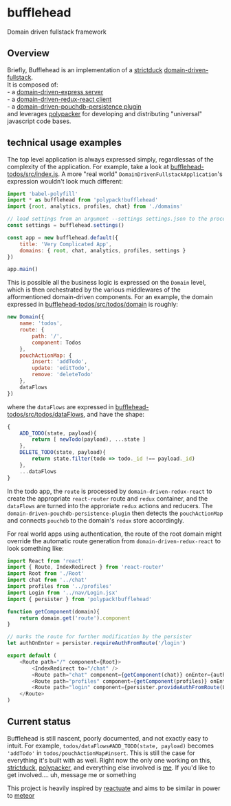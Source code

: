 # bufflehead
Domain driven fullstack framework

## Overview
Briefly, Bufflehead is an implementation of a [strictduck](https://github.com/strictduck/strictduck) [domain-driven-fullstack](https://github.com/strictduck/domain-driven-fullstack).  
It is composed of:  
 \-  a [domain-driven-express server](https://github.com/michaeljosephrosenthal/domain-driven-express)  
 \-  a [domain-driven-redux-react client](https://github.com/michaeljosephrosenthal/domain-driven-redux-react)  
 \-  a [domain-driven-pouchdb-persistence plugin](https://github.com/michaeljosephrosenthal/pouchdb-fullstack-store)  
and leverages [polypacker](https://github.com/michaeljosephrosenthal/polypacker) for developing and distributing "universal" javascript code bases.

## technical usage examples
The top level application is always expressed simply, regardlessas of the complexity of the application. For example, take a look at [bufflehead-todos/src/index.js](https://github.com/strictduck/bufflehead-todos/blob/master/src/index.js). A more "real world" `DomainDrivenFullstackApplication`'s expression wouldn't look much different: 
```javascript
import 'babel-polyfill'
import * as bufflehead from 'polypack!bufflehead'
import {root, analytics, profiles, chat} from './domains'

// load settings from an argument --settings settings.json to the process
const settings = bufflehead.settings()

const app = new bufflehead.default({
    title: 'Very Complicated App',
    domains: { root, chat, analytics, profiles, settings }
})

app.main()
```

This is possible all the business logic is expressed on the `Domain` level, which is then orchestrated by the various middlewares of the afformentioned domain-driven components. For an example, the domain expressed in [bufflehead-todos/src/todos/domain](https://github.com/strictduck/bufflehead-todos/blob/master/src/todos/domain.js) is roughly:
```javascript
new Domain({
    name: 'todos',
    route: {
        path: '/',
        component: Todos
    },
    pouchActionMap: {
        insert: 'addTodo',
        update: 'editTodo',
        remove: 'deleteTodo'
    },
    dataFlows
})
```
where the `dataFlows` are expressed in [bufflehead-todos/src/todos/dataFlows](https://github.com/strictduck/bufflehead-todos/blob/master/src/todos/dataFlows.js), and have the shape:
```javascript
{
    ADD_TODO(state, payload){
        return [ newTodo(payload), ...state ]
    },
    DELETE_TODO(state, payload){
        return state.filter(todo => todo._id !== payload._id)
    },
    ...dataFlows
}
```
In the todo app, the `route` is processed by `domain-driven-redux-react` to create the appropriate `react-router` route and `redux` container, and the `dataFlows` are turned into the approriate `redux` actions and reducers. The `domain-driven-pouchdb-persistence-plugin` then detects the `pouchActionMap` and connects `pouchdb` to the domain's `redux` store accordingly.

For real world apps using authentication, the route of the root domain might override the automatic route generation from `domain-driven-redux-react` to look something like:
```javascript
import React from 'react'
import { Route, IndexRedirect } from 'react-router'
import Root from './Root'
import chat from '../chat'
import profiles from '../profiles'
import Login from '../nav/Login.jsx'
import { persister } from 'polypack!bufflehead' 

function getComponent(domain){
    return domain.get('route').component
}

// marks the route for further modification by the persister
let authOnEnter = persister.requireAuthFromRoute('/login')

export default (
    <Route path="/" component={Root}>
        <IndexRedirect to="/chat" />
        <Route path="chat" component={getComponent(chat)} onEnter={authOnEnter}/>
        <Route path="profiles" component={getComponent(profiles)} onEnter={authOnEnter} />
        <Route path="login" component={persister.provideAuthFromRoute(Login)} />
    </Route>
)
```

## Current status
Bufflehead is still nascent, poorly documented, and not exactly easy to intuit. For example, `todos/dataFlows#ADD_TODO(state, payload)` becomes `'addTodo'` in `todos/pouchActionMap#insert`. This is still the case for everything it's built with as well. Right now the only one working on this, [strictduck](https://github.com/strictduck), [polypacker](https://github.com/michaeljosephrosenthal/polypacker), and everything else involved is [me](https://github.com/michaeljosephrosenthal). If you'd like to get involved.... uh, message me or something

This project is heavily inspired by [reactuate](https://github.com/reactuate/reactuate) and aims to be similar in power to [meteor](https://meteor.com)

